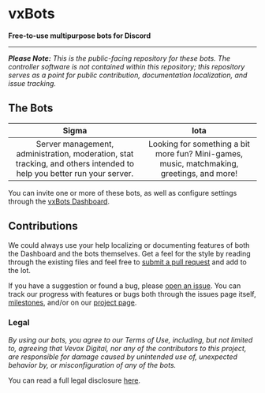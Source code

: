 # vxBots
**Free-to-use multipurpose bots for Discord**

---

***Please Note:*** *This is the public-facing repository for these bots. The controller software is not contained within this repository; this repository serves as a point for public contribution, documentation localization, and issue tracking.*

## The Bots

|                                                         Sigma                                                         |                                            Iota                                            |
|:---------------------------------------------------------------------------------------------------------------------:|:------------------------------------------------------------------------------------------:|
| Server management, administration, moderation, stat tracking, and others intended to help you better run your server. | Looking for something a bit more fun? Mini-games, music, matchmaking, greetings, and more! |

You can invite one or more of these bots, as well as configure settings through the [vxBots Dashboard](http://disord.vevox.io).

## Contributions
We could always use your help localizing or documenting features of both the Dashboard and the bots themselves. Get a feel for the style by reading through the existing files and feel free to [submit a pull request](/pulls) and add to the lot.

If you have a suggestion or found a bug, please [open an issue](/issues). You can track our progress with features or bugs both through the issues page itself, [milestones](/milestones), and/or on our [project page](/projects).

### Legal
*By using our bots, you agree to our Terms of Use, including, but not limited to, agreeing that Vevox Digital, nor any of the contributors to this project, are responsible for damage caused by unintended use of, unexpected behavior by, or misconfiguration of any of the bots.*

You can read a full legal disclosure [here](http://discord.vevox.io/misc/about).
